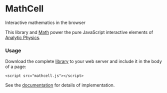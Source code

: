 # MathCell

Interactive mathematics in the browser

This library and [Math](https://github.com/paulmasson/math) power the pure JavaScript interactive elements of [Analytic Physics](http://analyticphysics.com).

### Usage ###

Download the complete [library](https://raw.githubusercontent.com/paulmasson/mathcell/master/build/mathcell.js) to your web server and include it in the body of a page:

```
<script src="mathcell.js"></script>
```

See the [documentation](https://paulmasson.github.io/mathcell/docs/) for details of implementation.
